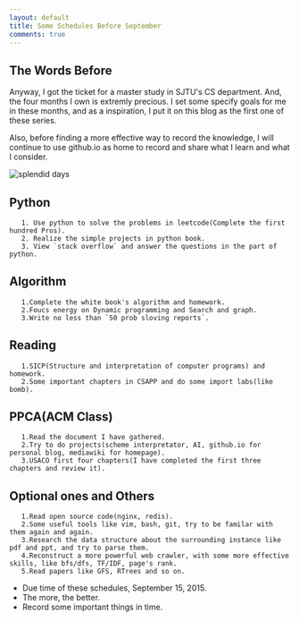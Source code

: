 ```yaml
---
layout: default
title: Some Schedules Before September 
comments: true
---
```


## The Words Before

   Anyway, I got the ticket for a master study in SJTU's CS department. And, the four months I own is extremly precious. I set some specify goals for me in these months, and as a inspiration, I put it on this blog as the first one of these series.
    
   Also, before finding a more effective way to record the knowledge, I will continue to use github.io as home to record and share what I learn and what I consider.
   
![splendid days](/blog/images/PPCA2013.png)

##  Python
```
   1. Use python to solve the problems in leetcode(Complete the first hundred Pros).
   2. Realize the simple projects in python book.
   3. View `stack overflow` and answer the questions in the part of python.
```

##  Algorithm
```
   1.Complete the white book's algorithm and homework.
   2.Foucs energy on Dynamic programming and Search and graph.
   3.Write no less than `50 prob sloving reports`.
```

##  Reading
```
   1.SICP(Structure and interpretation of computer programs) and homework.
   2.Some important chapters in CSAPP and do some import labs(like bomb).
```


##  PPCA(ACM Class)
```
   1.Read the document I have gathered.
   2.Try to do projects(scheme interpretator, AI, github.io for personal blog, mediawiki for homepage).
   3.USACO first four chapters(I have completed the first three chapters and review it).
```


##  Optional ones and Others
```
   1.Read open source code(nginx, redis).
   2.Some useful tools like vim, bash, git, try to be familar with them again and again.
   3.Research the data structure about the surrounding instance like pdf and ppt, and try to parse them.
   4.Reconstruct a more powerful web crawler, with some more effective skills, like bfs/dfs, TF/IDF, page's rank.
   5.Read papers like GFS, RTrees and so on.
```


* Due time of these schedules, September 15, 2015.
* The more, the better.
* Record some important things in time.
